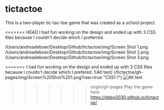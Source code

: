 # tictactoe

This is a two-player tic-tac-toe game that was created as a school project. 

<<<<<<< HEAD
I had fun working on the design and ended up with 3 CSS files because I couldn't decide which I preferred.

/Users/andreadeboer/Desktop/Github/tictactoe/img/Screen Shot 1.png
/Users/andreadeboer/Desktop/Github/tictactoe/img/Screen Shot 2.png
/Users/andreadeboer/Desktop/Github/tictactoe/img/Screen Shot 3.png

=======
I had fun working on the design and ended up with 3 CSS files because I couldn't decide which I prefered.
![Alt text] (/tictactoe/gh-pages/img/Screen%20Shot%201.png?raw=true "CSS1 1")
![Alt text](https://github.com/debo0030/tictactoe/blob/gh-pages/img/Screen%20Shot%201.png "CSS 1")
>>>>>>> origin/gh-pages
Play the game here https://debo0030.github.io/tictactoe/

